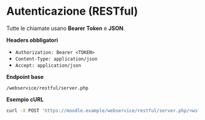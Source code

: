 
# Autenticazione (RESTful)

Tutte le chiamate usano **Bearer Token** e **JSON**.

**Headers obbligatori**
- `Authorization: Bearer <TOKEN>`
- `Content-Type: application/json`
- `Accept: application/json`

**Endpoint base**
```
/webservice/restful/server.php
```

**Esempio cURL**
```bash
curl -X POST 'https://moodle.example/webservice/restful/server.php/<wsfunction>'   -H 'Authorization: Bearer <TOKEN>'   -H 'Content-Type: application/json'   -H 'Accept: application/json'   -d '{ ... }'
```
